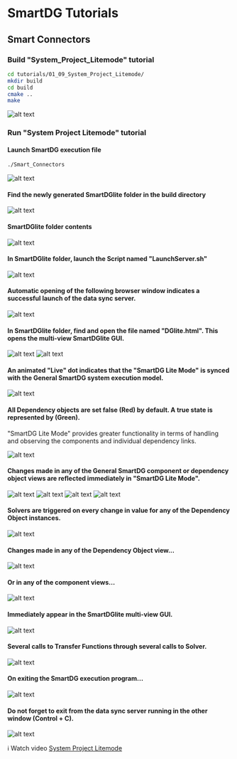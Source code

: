 # SmartDG Tutorials
## Smart Connectors

### Build "System_Project_Litemode" tutorial

```bash
cd tutorials/01_09_System_Project_Litemode/
mkdir build
cd build
cmake ..
make
```

![alt text](System_Project_Litemode_A.png)

### Run "System Project Litemode" tutorial

#### Launch SmartDG execution file

```bash
./Smart_Connectors
```
![alt text](System_Project_Litemode_B1.png)

#### Find the newly generated SmartDGlite folder in the build directory

![alt text](System_Project_Litemode_B2.png)

#### SmartDGlite folder contents

![alt text](System_Project_Litemode_B3.png)

#### In SmartDGlite folder, launch the Script named "LaunchServer.sh"

![alt text](System_Project_Litemode_B4.png)

#### Automatic opening of the following browser window indicates a successful launch of the data sync server.

![alt text](System_Project_Litemode_B5.png)

#### In SmartDGlite folder, find and open the file named "DGlite.html". This opens the multi-view SmartDGlite GUI.

![alt text](System_Project_Litemode_B6.png)
![alt text](System_Project_Litemode_B7.png)

#### An animated "Live" dot indicates that the "SmartDG Lite Mode" is synced with the General SmartDG system execution model.

![alt text](System_Project_Litemode_B8.png)

#### All Dependency objects are set false (Red) by default. A true state is represented by (Green).
"SmartDG Lite Mode" provides greater functionality in terms of handling and observing the components and individual dependency links.

![alt text](System_Project_Litemode_B9.png)

#### Changes made in any of the General SmartDG component or dependency object views are reflected immediately in "SmartDG Lite Mode".

![alt text](System_Project_Litemode_B10.png)
![alt text](System_Project_Litemode_B11.png)
![alt text](System_Project_Litemode_B12.png)
![alt text](System_Project_Litemode_B13.png)

#### Solvers are triggered on every change in value for any of the Dependency Object instances.

![alt text](System_Project_Litemode_B14.png)

#### Changes made in any of the Dependency Object view...

![alt text](System_Project_Litemode_B15.png)

#### Or in any of the component views...

![alt text](System_Project_Litemode_B16.png)

#### Immediately appear in the SmartDGlite multi-view GUI.

![alt text](System_Project_Litemode_B17.png)

#### Several calls to Transfer Functions through several calls to Solver.

![alt text](System_Project_Litemode_B18.png)

#### On exiting the SmartDG execution program...

![alt text](System_Project_Litemode_B19.png)

#### Do not forget to exit from the data sync server running in the other window (Control + C).

![alt text](System_Project_Litemode_B20.png)

:information_source: Watch video [System Project Litemode](System_Project_Litemode_C.mp4)

